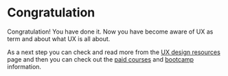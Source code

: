 # Congratulation

Congratulation! You have done it. Now you have become aware of UX as term and  about what UX is all about. 

As a next step you can check and read more from the [UX design resources](https://app.gitbook.com/@thegoutamdey/s/ux-design-getting-started-guide/conclusion-and-way-forward/way-forward/free-ux-design-courses) page and then you can check out the [paid courses](https://app.gitbook.com/@thegoutamdey/s/ux-design-getting-started-guide/~/drafts/-MH1s1JSWz5IXp7fsM66/conclusion-and-way-forward/way-forward/paid-ux-design-courses) and [bootcamp](https://app.gitbook.com/@thegoutamdey/s/ux-design-getting-started-guide/~/drafts/-MH1s1JSWz5IXp7fsM66/conclusion-and-way-forward/way-forward/paid-ux-design-bootcamp) information.

